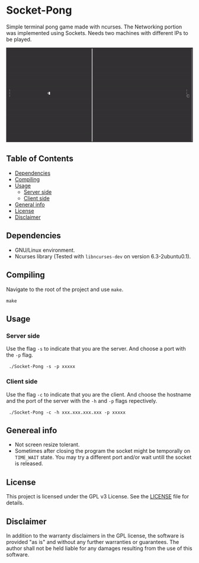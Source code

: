 # Socket-Pong
Simple terminal pong game made with ncurses. The Networking portion was implemented using Sockets. Needs two machines with different IPs to be played.

<p align="center">
  <img src="demo.gif" alt="Program demo GIF">
</p>

## Table of Contents
- [Dependencies](#dependencies)
- [Compiling](#compiling)
- [Usage](#usage)
  - [Server side](#server-side)
  - [Client side](#client-side)
- [General info](#general-info)
- [License](#license)
- [Disclaimer](#disclaimer)

## Dependencies

- GNU/Linux environment.
- Ncurses library (Tested with `libncurses-dev` on version 6.3-2ubuntu0.1).

## Compiling

Navigate to the root of the project and use `make`.
```
make
```

## Usage

### Server side

Use the flag `-s` to indicate that you are the server. And choose a port with the `-p` flag.
```
 ./Socket-Pong -s -p xxxxx
 ```

### Client side

Use the flag `-c` to indicate that you are the client. And choose the hostname and the port of the server with the `-h` and `-p` flags repectively.
```
 ./Socket-Pong -c -h xxx.xxx.xxx.xxx -p xxxxx
```

## Genereal info

- Not screen resize tolerant.
- Sometimes after closing the program the socket might be temporally on `TIME_WAIT` state. You may try a different port and/or wait untill the socket is released.

## License
This project is licensed under the GPL v3 License. See the [LICENSE](LICENSE) file for details.

## Disclaimer

In addition to the warranty disclaimers in the GPL license, the software is provided "as is" and without any further warranties or guarantees. The author shall not be held liable for any damages resulting from the use of this software.

